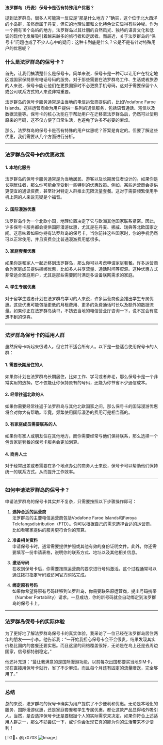 **法罗群岛（丹麦）保号卡是否有特殊用户优惠？**

提到法罗群岛，很多人可能第一反应是“那是什么地方？”确实，这个位于北大西洋的小岛群，虽然隶属于丹麦，但它的地理位置和文化特色让它显得有些神秘。作为一个拥有18个岛屿的地方，法罗群岛以其壮丽的自然风光、独特的语言文化和低调的现代化发展吸引着越来越多的旅行者和定居者。而最近，关于法罗群岛的“保号卡”问题也成了不少人心中的疑问：这种卡到底是什么？它是不是有针对特殊用户的优惠呢？

### 什么是法罗群岛的保号卡？

首先，让我们搞清楚什么是保号卡。简单来说，保号卡是一种可以让用户在特定地区或国家保持原有电话号码的服务。对于那些需要在法罗群岛工作、生活或者旅游的人来说，保号卡能让他们在更换国家时不必更换手机号码，这对于需要保留个人或公司联系方式的人来说非常重要。

法罗群岛的保号卡服务通常是由当地的电信运营商提供的，比如Vodafone Faroe Islands。这些运营商会为用户提供一系列的通信服务，包括语音通话、短信以及数据流量等。保号卡的核心功能在于帮助用户在迁移至法罗群岛后，仍然可以使用原来的号码，这不仅方便了日常生活，也避免了许多不必要的麻烦。

那么，法罗群岛的保号卡是否有特殊的用户优惠呢？答案是肯定的。但要了解这些优惠，我们需要从几个方面进行分析。

---

### 法罗群岛保号卡的优惠政策

#### 1. **本地化服务**
   法罗群岛的保号卡服务通常是为当地居民、游客以及长期居住者设计的。如果你是长期居住者，那么你可能会享受到一些特别的优惠政策。例如，某些运营商会提供更便宜的通话资费，甚至针对特定人群推出无限流量套餐。这对于需要频繁使用手机上网的人来说无疑是个福音。

#### 2. **国际漫游优惠**
   法罗群岛作为一个北欧小国，地理位置决定了它与欧洲其他国家联系紧密。因此，许多保号卡服务都会提供国际漫游优惠，尤其是在丹麦、挪威、瑞典等北欧国家之间。这意味着如果你持有法罗群岛的保号卡，当你前往这些国家时，你的手机仍然可以正常使用，并且资费会比普通漫游费用低很多。

#### 3. **家庭套餐优惠**
   如果你是和家人一起迁移到法罗群岛，那么你可以考虑申请家庭套餐。许多运营商会为家庭成员提供捆绑优惠，比如多人共享流量、通话时间等资源。这种优惠方式非常适合家庭用户，尤其是那些需要同时满足多设备联网需求的家庭。

#### 4. **学生专属优惠**
   对于留学生或者计划在法罗群岛学习的人来说，许多运营商也会推出学生专属优惠。这些优惠可能包括更低的月租费用、更多的免费通话时长以及额外的数据流量。如果你正在法罗群岛读书，不妨去当地的电信营业厅咨询一下，说不定会有意想不到的惊喜。

---

### 法罗群岛保号卡的适用人群

虽然保号卡听起来很诱人，但它并不适合所有人。以下是一些适合使用保号卡的人群：

#### 1. 需要长期居住的人
   如果你计划在法罗群岛长期居住，比如工作、学习或者养老，那么保号卡是一个非常实用的选择。它不仅能让你保持原有的号码，还能为你节省不少通信成本。

#### 2. 经常往返北欧的人
   如果你需要经常往返于法罗群岛与其他北欧国家之间，那么保号卡的国际漫游优惠将会对你大有帮助。毕竟，频繁使用国际漫游的费用可是相当高的。

#### 3. 有家庭成员需要联系的人
   如果你有家人或朋友住在其他地方，而你需要经常与他们保持联系，那么选择一个包含家庭套餐的保号卡服务会更加划算。

#### 4. 商务人士
   对于经常出差或者需要在多个地点办公的商务人士来说，保号卡可以帮助他们保持统一的联系方式，从而提升工作效率。

---

### 如何申请法罗群岛的保号卡？

申请法罗群岛的保号卡其实并不复杂，只需要按照以下步骤操作即可：

1. **选择合适的运营商**  
   法罗群岛的主要电信运营商包括Vodafone Faroe Islands和Føroya Telefangsdistribution（FTD）。你可以根据自己的需求选择合适的运营商，比如看哪家提供的服务更符合你的预算。

2. **准备相关资料**  
   申请保号卡时，通常需要提供护照或其他有效的身份证明文件。此外，你还需要填写一份申请表格，说明你的联系方式、地址以及其他相关信息。

3. **激活号码**  
   在收到保号卡后，你需要按照运营商的要求进行号码激活。这个过程通常可以通过拨打指定号码或访问官方网站完成。

4. **绑定原有号码**  
   如果你希望将原有号码转移到法罗群岛，你需要联系原运营商，提出号码携带（Number Portability）请求。一旦成功，你的新号码就会自动绑定到法罗群岛的保号卡上。

---

### 法罗群岛保号卡的实际体验

为了更好地了解法罗群岛保号卡的真实体验，我采访了一位已经在法罗群岛居住两年的朋友——小李。他告诉我：“一开始我担心保号卡会不会很贵，结果发现其实价格比国内的套餐还要实惠。而且这里的网络覆盖很好，无论是在岛上还是去周边国家，信号都特别稳定。”

他还补充道：“最让我满意的是国际漫游功能，以前每次出国都要买当地SIM卡，现在直接用保号卡就行，省了不少麻烦。而且每个月还有固定的流量赠送，完全够用了。”

---

### 总结

总的来说，法罗群岛的保号卡确实为用户提供了不少便利和优惠。无论是本地化的服务、国际漫游优惠，还是家庭套餐和学生专属优惠，都让这款产品显得格外吸引人。当然，是否选择保号卡还是要根据个人的实际需求来决定。如果你符合上述适用人群之一，那么不妨尝试一下，或许你会发现它真的能为你的生活带来不少便利！

[TG💪+ @jx0703 ![Image](https://github.com/user-attachments/assets/dbca1d08-cadb-493c-b0ec-ad6f7a83f270)]